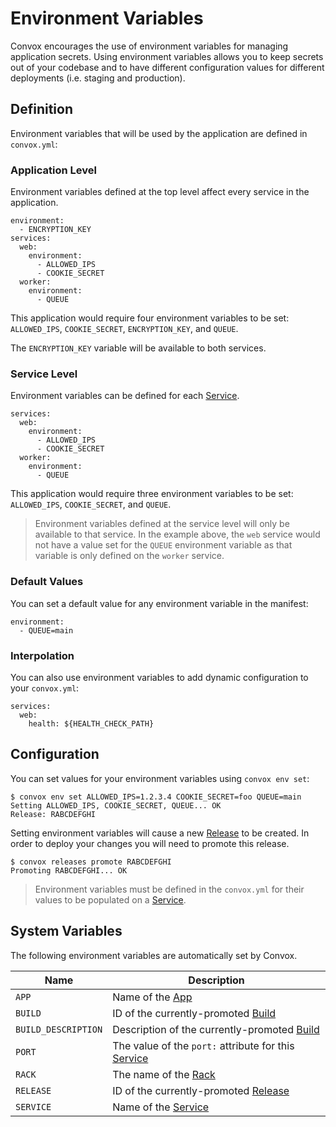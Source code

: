 # Environment Variables

Convox encourages the use of environment variables for managing application secrets. Using environment
variables allows you to keep secrets out of your codebase and to have different configuration values
for different deployments (i.e. staging and production).

## Definition

Environment variables that will be used by the application are defined in `convox.yml`:

### Application Level

Environment variables defined at the top level affect every service in the application.

    environment:
      - ENCRYPTION_KEY
    services:
      web:
        environment:
          - ALLOWED_IPS
          - COOKIE_SECRET
      worker:
        environment:
          - QUEUE

This application would require four environment variables to be set: `ALLOWED_IPS`, `COOKIE_SECRET`, `ENCRYPTION_KEY`, and `QUEUE`.

The `ENCRYPTION_KEY` variable will be available to both services.

### Service Level

Environment variables can be defined for each [Service](../reference/app/primitives/service.md).

    services:
      web:
        environment:
          - ALLOWED_IPS
          - COOKIE_SECRET
      worker:
        environment:
          - QUEUE

This application would require three environment variables to be set: `ALLOWED_IPS`, `COOKIE_SECRET`, and `QUEUE`.

> Environment variables defined at the service level will only be available to that service. In the example above,
> the `web` service would not have a value set for the `QUEUE` environment variable as that variable is only defined
> on the `worker` service.


### Default Values

You can set a default value for any environment variable in the manifest:

    environment:
      - QUEUE=main

### Interpolation

You can also use environment variables to add dynamic configuration to your `convox.yml`:

    services:
      web:
        health: ${HEALTH_CHECK_PATH}

## Configuration

You can set values for your environment variables using `convox env set`:

    $ convox env set ALLOWED_IPS=1.2.3.4 COOKIE_SECRET=foo QUEUE=main
    Setting ALLOWED_IPS, COOKIE_SECRET, QUEUE... OK
    Release: RABCDEFGHI

Setting environment variables will cause a new [Release](../reference/app/primitives/release.md) to be created. In order to deploy
your changes you will need to promote this release.

    $ convox releases promote RABCDEFGHI
    Promoting RABCDEFGHI... OK

> Environment variables must be defined in the `convox.yml` for their values to be populated on a
> [Service](../reference/app/primitives/service.md).

## System Variables

The following environment variables are automatically set by Convox.

| Name                | Description                                                                                   |
| ------------------- | --------------------------------------------------------------------------------------------- |
| `APP`               | Name of the [App](../reference/app.md)                                                        |
| `BUILD`             | ID of the currently-promoted [Build](../reference/app/primitives/build.md)                    |
| `BUILD_DESCRIPTION` | Description of the currently-promoted [Build](../reference/app/primitives/build.md)           |
| `PORT`              | The value of the `port:` attribute for this [Service](../reference/app/primitives/service.md) |
| `RACK`              | The name of the [Rack](../reference/rack.md)                                                  |
| `RELEASE`           | ID of the currently-promoted [Release](../reference/app/primitives/release.md)                |
| `SERVICE`           | Name of the [Service](../reference/app/primitives/service.md)                                 |
